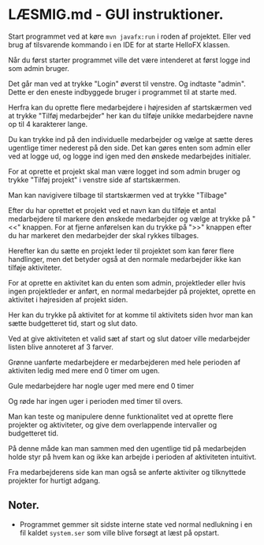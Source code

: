 # LÆSMIG.md - GUI instruktioner.

Start programmet ved at køre `mvn javafx:run` i roden af projektet. Eller ved brug af tilsvarende 
kommando i en IDE for at starte HelloFX klassen.

Når du først starter programmet ville det være intenderet at først logge ind som admin bruger.

Det går man ved at trykke "Login" øverst til venstre. Og indtaste "admin".
Dette er den eneste indbyggede bruger i programmet til at starte med.

Herfra kan du oprette flere medarbejdere i højresiden af startskærmen ved at trykke "Tilføj medarbejder" her kan du tilføje unikke medarbejdere navne op til 4 karakterer lange.

Du kan trykke ind på den individuelle medarbejder og vælge at sætte deres ugentlige timer nederest på den side.
Det kan gøres enten som admin eller ved at logge ud, og logge ind igen med den ønskede medarbejdes initialer.

For at oprette et projekt skal man være logget ind som admin bruger og trykke "Tilføj projekt" i venstre side af startskærmen.

Man kan navigivere tilbage til startskærmen ved at trykke "Tilbage"

Efter du har oprettet et projekt ved et navn kan du tilføje et antal medarbejdere til markere den ønskede medarbejder og vælge at trykke på "<<" knappen.
For at fjerne anførelsen kan du trykke på ">>" knappen efter du har markeret den medarbejder der skal rykkes tilbages.

Herefter kan du sætte en projekt leder til projektet som kan fører flere handlinger, men det betyder også at den normale medarbejder ikke kan tilføje aktiviteter.

For at oprette en aktivitet kan du enten som admin, projektleder eller hvis ingen projektleder er anført, en normal medarbejder på projektet, oprette en aktivitet i højresiden af projekt siden.

Her kan du trykke på aktivitet for at komme til aktivitets siden hvor man kan sætte budgetteret tid, start og slut dato.

Ved at give aktiviteten et valid sæt af start og slut datoer ville medarbejder listen blive annoteret af 3 farver.

Grønne uanførte medarbejdere er medarbejderen med hele perioden af aktiviten ledig med mere end 0 timer om ugen.

Gule medarbejdere har nogle uger med mere end 0 timer

Og røde har ingen uger i perioden med timer til overs.

Man kan teste og manipulere denne funktionalitet ved at oprette flere projekter og aktiviteter, og give dem overlappende intervaller og budgetteret tid.

På denne måde kan man sammen med den ugentlige tid på medarbejden holde styr på hvem kan og ikke kan arbejde i perioden af aktiviteten intuitivt. 

Fra medarbejderens side kan man også se anførte aktiviter og tilknyttede projekter for hurtigt adgang.

## Noter.

- Programmet gemmer sit sidste interne state ved normal nedlukning i en fil kaldet `system.ser` som ville blive forsøgt at læst på opstart.